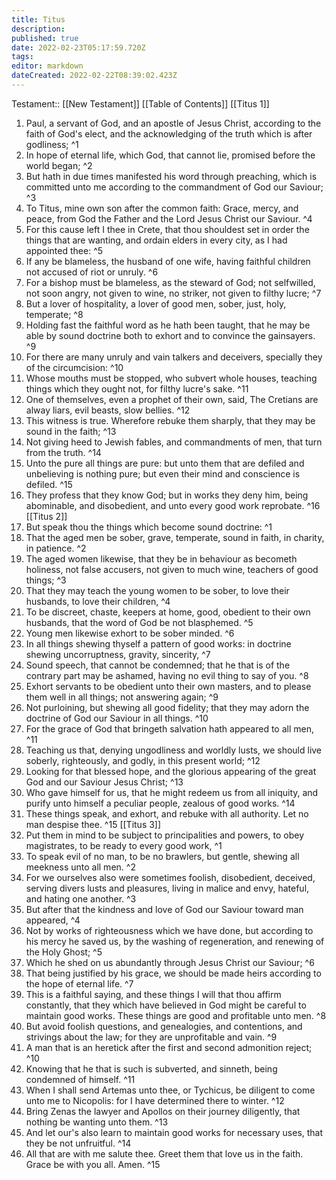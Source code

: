 ```yaml
---
title: Titus
description: 
published: true
date: 2022-02-23T05:17:59.720Z
tags: 
editor: markdown
dateCreated: 2022-02-22T08:39:02.423Z
---
```


 Testament:: [[New Testament]]
 [[Table of Contents]]
 [[Titus 1]]
 1. Paul, a servant of God, and an apostle of Jesus Christ, according to the faith of God's elect, and the acknowledging of the truth which is after godliness; ^1
 2. In hope of eternal life, which God, that cannot lie, promised before the world began; ^2
 3. But hath in due times manifested his word through preaching, which is committed unto me according to the commandment of God our Saviour; ^3
 4. To Titus, mine own son after the common faith: Grace, mercy, and peace, from God the Father and the Lord Jesus Christ our Saviour. ^4
 5. For this cause left I thee in Crete, that thou shouldest set in order the things that are wanting, and ordain elders in every city, as I had appointed thee: ^5
 6. If any be blameless, the husband of one wife, having faithful children not accused of riot or unruly. ^6
 7. For a bishop must be blameless, as the steward of God; not selfwilled, not soon angry, not given to wine, no striker, not given to filthy lucre; ^7
 8. But a lover of hospitality, a lover of good men, sober, just, holy, temperate; ^8
 9. Holding fast the faithful word as he hath been taught, that he may be able by sound doctrine both to exhort and to convince the gainsayers. ^9
 10. For there are many unruly and vain talkers and deceivers, specially they of the circumcision: ^10
 11. Whose mouths must be stopped, who subvert whole houses, teaching things which they ought not, for filthy lucre's sake. ^11
 12. One of themselves, even a prophet of their own, said, The Cretians are alway liars, evil beasts, slow bellies. ^12
 13. This witness is true. Wherefore rebuke them sharply, that they may be sound in the faith; ^13
 14. Not giving heed to Jewish fables, and commandments of men, that turn from the truth. ^14
 15. Unto the pure all things are pure: but unto them that are defiled and unbelieving is nothing pure; but even their mind and conscience is defiled. ^15
 16. They profess that they know God; but in works they deny him, being abominable, and disobedient, and unto every good work reprobate. ^16
 [[Titus 2]]
 1. But speak thou the things which become sound doctrine: ^1
 2. That the aged men be sober, grave, temperate, sound in faith, in charity, in patience. ^2
 3. The aged women likewise, that they be in behaviour as becometh holiness, not false accusers, not given to much wine, teachers of good things; ^3
 4. That they may teach the young women to be sober, to love their husbands, to love their children, ^4
 5. To be discreet, chaste, keepers at home, good, obedient to their own husbands, that the word of God be not blasphemed. ^5
 6. Young men likewise exhort to be sober minded. ^6
 7. In all things shewing thyself a pattern of good works: in doctrine shewing uncorruptness, gravity, sincerity, ^7
 8. Sound speech, that cannot be condemned; that he that is of the contrary part may be ashamed, having no evil thing to say of you. ^8
 9. Exhort servants to be obedient unto their own masters, and to please them well in all things; not answering again; ^9
 10. Not purloining, but shewing all good fidelity; that they may adorn the doctrine of God our Saviour in all things. ^10
 11. For the grace of God that bringeth salvation hath appeared to all men, ^11
 12. Teaching us that, denying ungodliness and worldly lusts, we should live soberly, righteously, and godly, in this present world; ^12
 13. Looking for that blessed hope, and the glorious appearing of the great God and our Saviour Jesus Christ; ^13
 14. Who gave himself for us, that he might redeem us from all iniquity, and purify unto himself a peculiar people, zealous of good works. ^14
 15. These things speak, and exhort, and rebuke with all authority. Let no man despise thee. ^15
 [[Titus 3]]
 1. Put them in mind to be subject to principalities and powers, to obey magistrates, to be ready to every good work, ^1
 2. To speak evil of no man, to be no brawlers, but gentle, shewing all meekness unto all men. ^2
 3. For we ourselves also were sometimes foolish, disobedient, deceived, serving divers lusts and pleasures, living in malice and envy, hateful, and hating one another. ^3
 4. But after that the kindness and love of God our Saviour toward man appeared, ^4
 5. Not by works of righteousness which we have done, but according to his mercy he saved us, by the washing of regeneration, and renewing of the Holy Ghost; ^5
 6. Which he shed on us abundantly through Jesus Christ our Saviour; ^6
 7. That being justified by his grace, we should be made heirs according to the hope of eternal life. ^7
 8. This is a faithful saying, and these things I will that thou affirm constantly, that they which have believed in God might be careful to maintain good works. These things are good and profitable unto men. ^8
 9. But avoid foolish questions, and genealogies, and contentions, and strivings about the law; for they are unprofitable and vain. ^9
 10. A man that is an heretick after the first and second admonition reject; ^10
 11. Knowing that he that is such is subverted, and sinneth, being condemned of himself. ^11
 12. When I shall send Artemas unto thee, or Tychicus, be diligent to come unto me to Nicopolis: for I have determined there to winter. ^12
 13. Bring Zenas the lawyer and Apollos on their journey diligently, that nothing be wanting unto them. ^13
 14. And let our's also learn to maintain good works for necessary uses, that they be not unfruitful. ^14
 15. All that are with me salute thee. Greet them that love us in the faith. Grace be with you all. Amen. ^15
